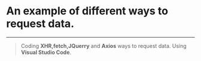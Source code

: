 An example of different ways to request data.
======
---
>Coding **XHR,fetch,JQuerry** and **Axios** ways to request data.
>Using **Visual Studio Code**. 
